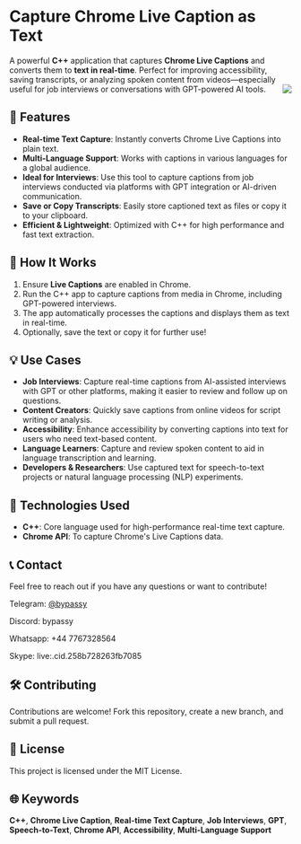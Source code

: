 
# Capture Chrome Live Caption as Text

A powerful **C++** application that captures **Chrome Live Captions** and converts them to **text in real-time**. Perfect for improving accessibility, saving transcripts, or analyzing spoken content from videos—especially useful for job interviews or conversations with GPT-powered AI tools. <img align="right" src="https://visitor-badge.laobi.icu/badge?page_id=UnlockRespondus.live-caption-capture-text" />

## 🎯 Features

- **Real-time Text Capture**: Instantly converts Chrome Live Captions into plain text.
- **Multi-Language Support**: Works with captions in various languages for a global audience.
- **Ideal for Interviews**: Use this tool to capture captions from job interviews conducted via platforms with GPT integration or AI-driven communication.
- **Save or Copy Transcripts**: Easily store captioned text as files or copy it to your clipboard.
- **Efficient & Lightweight**: Optimized with C++ for high performance and fast text extraction.

## 🚀 How It Works

1. Ensure **Live Captions** are enabled in Chrome.
2. Run the C++ app to capture captions from media in Chrome, including GPT-powered interviews.
3. The app automatically processes the captions and displays them as text in real-time.
4. Optionally, save the text or copy it for further use!

## 💡 Use Cases

- **Job Interviews**: Capture real-time captions from AI-assisted interviews with GPT or other platforms, making it easier to review and follow up on questions.
- **Content Creators**: Quickly save captions from online videos for script writing or analysis.
- **Accessibility**: Enhance accessibility by converting captions into text for users who need text-based content.
- **Language Learners**: Capture and review spoken content to aid in language transcription and learning.
- **Developers & Researchers**: Use captured text for speech-to-text projects or natural language processing (NLP) experiments.

## 🔧 Technologies Used

- **C++**: Core language used for high-performance real-time text capture.
- **Chrome API**: To capture Chrome's Live Captions data.

## 📞 Contact

Feel free to reach out if you have any questions or want to contribute!

Telegram: [@bypassy](https://t.me/bypassy)

Discord: bypassy

Whatsapp: +44 7767328564

Skype: live:.cid.258b728263fb7085

## 🛠️ Contributing

Contributions are welcome! Fork this repository, create a new branch, and submit a pull request.

## 📝 License

This project is licensed under the MIT License.

## 🌐 Keywords

**C++**, **Chrome Live Caption**, **Real-time Text Capture**, **Job Interviews**, **GPT**, **Speech-to-Text**, **Chrome API**, **Accessibility**, **Multi-Language Support**

